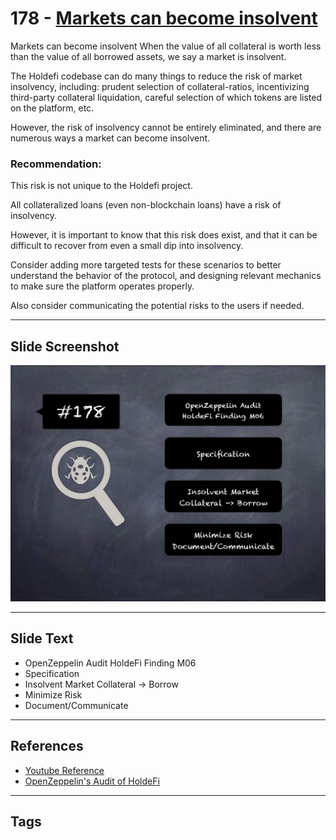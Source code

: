 
# 178 - [Markets can become insolvent](./Markets%20can%20become%20insolvent.md)

Markets can become insolvent When the value of all collateral is worth less than the value of all borrowed assets, we say a market is insolvent. 

The Holdefi codebase can do many things to reduce the risk of market insolvency, including: prudent selection of collateral-ratios, incentivizing third-party collateral liquidation, careful selection of which tokens are listed on the platform, etc. 

However, the risk of insolvency cannot be entirely eliminated, and there are numerous ways a market can become insolvent.

### Recommendation:
This risk is not unique to the Holdefi project. 

All collateralized loans (even non-blockchain loans) have a risk of insolvency. 

However, it is important to know that this risk does exist, and that it can be difficult to recover from even a small dip into insolvency. 

Consider adding more targeted tests for these scenarios to better understand the behavior of the protocol, and designing relevant mechanics to make sure the platform operates properly. 

Also consider communicating the potential risks to the users if needed.
___
## Slide Screenshot
![178.jpg](../../images/8.%20Audit%20Findings%20201/178.jpg)
___
## Slide Text
- OpenZeppelin Audit HoldeFi Finding M06
- Specification
- Insolvent Market Collateral -> Borrow
- Minimize Risk
- Document/Communicate
___
## References
- [Youtube Reference](https://youtu.be/poxzr4-srn0?t=1088)
- [OpenZeppelin's Audit of HoldeFi](https://blog.openzeppelin.com/holdefi-audit)
___
## Tags
